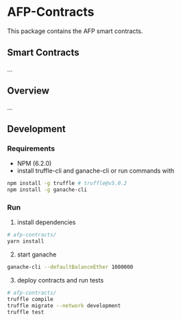 # AFP-Contracts

This package contains the AFP smart contracts.

## Smart Contracts

...

## Overview

...

## Development

### Requirements
- NPM (6.2.0)
- install truffle-cli and ganache-cli or run commands with 
```sh
npm install -g truffle # truffle@v5.0.2
npm install -g ganache-cli
```

### Run
1. install dependencies
```sh
# afp-contracts/
yarn install
```

2. start ganache
```sh
ganache-cli --defaultBalanceEther 1000000
```

3. deploy contracts and run tests
```sh
# afp-contracts/
truffle compile
truffle migrate --network development
truffle test
```
